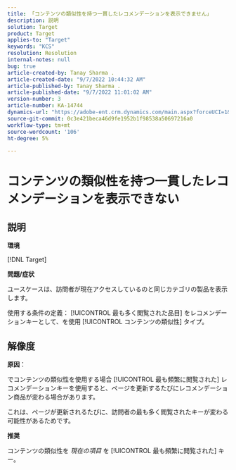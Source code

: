 ```yaml
---
title: 「コンテンツの類似性を持つ一貫したレコメンデーションを表示できません」
description: 説明
solution: Target
product: Target
applies-to: "Target"
keywords: "KCS"
resolution: Resolution
internal-notes: null
bug: true
article-created-by: Tanay Sharma .
article-created-date: "9/7/2022 10:44:32 AM"
article-published-by: Tanay Sharma .
article-published-date: "9/7/2022 11:01:02 AM"
version-number: 3
article-number: KA-14744
dynamics-url: "https://adobe-ent.crm.dynamics.com/main.aspx?forceUCI=1&pagetype=entityrecord&etn=knowledgearticle&id=d1bc1008-9a2e-ed11-9db1-002248086735"
source-git-commit: 0c3e421beca46d9fe1952b1f98538a50697216a0
workflow-type: tm+mt
source-wordcount: '106'
ht-degree: 5%

---
```


# コンテンツの類似性を持つ一貫したレコメンデーションを表示できない

## 説明


<b>環境</b>

[!DNL Target]



<b>問題/症状</b>

ユースケースは、訪問者が現在アクセスしているのと同じカテゴリの製品を表示します。

使用する条件の定義： [!UICONTROL 最も多く閲覧された品目] をレコメンデーションキーとして、を使用 [!UICONTROL コンテンツの類似性] タイプ。


## 解像度


<b>原因</b>：

でコンテンツの類似性を使用する場合 [!UICONTROL 最も頻繁に閲覧された] レコメンデーションキーを使用すると、ページを更新するたびにレコメンデーション商品が変わる場合があります。

これは、ページが更新されるたびに、訪問者の最も多く閲覧されたキーが変わる可能性があるためです。



<b>推奨</b>

コンテンツの類似性を *現在の項目* を [!UICONTROL 最も頻繁に閲覧された] キー。
